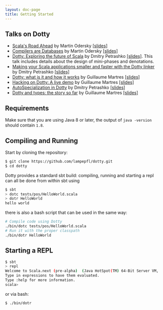 ```yaml
---
layout: doc-page
title: Getting Started
---
```


Talks on Dotty
--------------
- [Scala's Road Ahead](https://www.youtube.com/watch?v=GHzWqJKFCk4) by Martin Odersky [\[slides\]](http://www.slideshare.net/Odersky/scala-days-nyc-2016)
- [Compilers are Databases](https://www.youtube.com/watch?v=WxyyJyB_Ssc) by Martin Odersky [\[slides\]](http://www.slideshare.net/Odersky/compilers-are-databases)
- [Dotty: Exploring the future of Scala](https://www.youtube.com/watch?v=aftdOFuVU1o) by Dmitry Petrashko [\[slides\]](https://d-d.me/scalaworld2015/#/). This talk includes details about the design of mini-phases and denotations.
- [Making your Scala applications smaller and faster with the Dotty linker](https://www.youtube.com/watch?v=xCeI1ArdXM4) by Dmitry Petrashko [\[slides\]](https://d-d.me/scaladays2015/#/)
- [Dotty: what is it and how it works](https://www.youtube.com/watch?v=wCFbYu7xEJA) by Guillaume Martres [\[slides\]](http://guillaume.martres.me/talks/dotty-tutorial/#/)
- [Hacking on Dotty: A live demo](https://www.youtube.com/watch?v=0OOYGeZLHs4) by Guillaume Martres [\[slides\]](http://guillaume.martres.me/talks/dotty-live-demo/)
- [AutoSpecialization in Dotty](https://vimeo.com/165928176) by Dmitry Petrashko [\[slides\]](https://d-d.me/talks/flatmap2016/#/)
- [Dotty and types: the story so far](https://www.youtube.com/watch?v=YIQjfCKDR5A) by Guillaume Martres [\[slides\]](http://guillaume.martres.me/talks/typelevel-summit-oslo/)

Requirements
------------
Make sure that you are using Java 8 or later, the output of `java -version`
should contain `1.8`.

Compiling and Running
---------------------
Start by cloning the repository:

```bash
$ git clone https://github.com/lampepfl/dotty.git
$ cd dotty
```

Dotty provides a standard sbt build: compiling, running and starting a repl can
all be done from within sbt using

```bash
$ sbt
> dotc tests/pos/HelloWorld.scala
> dotr HelloWorld
hello world
```

there is also a bash script that can be used in the same way:

```bash
# Compile code using Dotty
./bin/dotc tests/pos/HelloWorld.scala
# Run it with the proper classpath
./bin/dotr HelloWorld
```


Starting a REPL
---------------
```bash
$ sbt
> repl
Welcome to Scala.next (pre-alpha)  (Java HotSpot(TM) 64-Bit Server VM, Java 1.8.0_101).
Type in expressions to have them evaluated.
Type :help for more information.
scala>
```

or via bash:

```bash
$ ./bin/dotr
```
